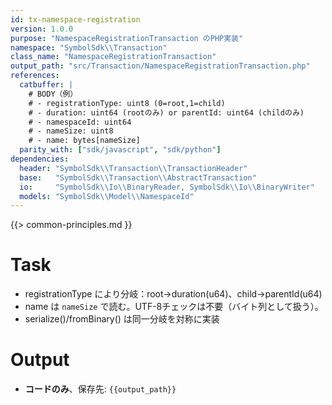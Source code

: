 ```yaml
---
id: tx-namespace-registration
version: 1.0.0
purpose: "NamespaceRegistrationTransaction のPHP実装"
namespace: "SymbolSdk\\Transaction"
class_name: "NamespaceRegistrationTransaction"
output_path: "src/Transaction/NamespaceRegistrationTransaction.php"
references:
  catbuffer: |
    # BODY（例）
    # - registrationType: uint8 (0=root,1=child)
    # - duration: uint64 (rootのみ) or parentId: uint64 (childのみ)
    # - namespaceId: uint64
    # - nameSize: uint8
    # - name: bytes[nameSize]
  parity_with: ["sdk/javascript", "sdk/python"]
dependencies:
  header: "SymbolSdk\\Transaction\\TransactionHeader"
  base:   "SymbolSdk\\Transaction\\AbstractTransaction"
  io:     "SymbolSdk\\Io\\BinaryReader, SymbolSdk\\Io\\BinaryWriter"
  models: "SymbolSdk\\Model\\NamespaceId"
---
```


{{> common-principles.md }}

# Task
- registrationType により分岐：root→duration(u64)、child→parentId(u64)
- name は `nameSize` で読む。UTF-8チェックは不要（バイト列として扱う）。
- serialize()/fromBinary() は同一分岐を対称に実装

# Output
- **コードのみ**、保存先: `{{output_path}}`
